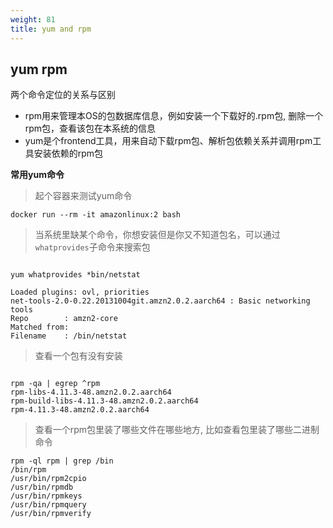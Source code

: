 ```yaml
---
weight: 81
title: yum and rpm
---
```


## yum rpm

两个命令定位的关系与区别
* rpm用来管理本OS的包数据库信息，例如安装一个下载好的.rpm包, 删除一个rpm包，查看该包在本系统的信息
* yum是个frontend工具，用来自动下载rpm包、解析包依赖关系并调用rpm工具安装依赖的rpm包

**常用yum命令**

> 起个容器来测试yum命令
```shell
docker run --rm -it amazonlinux:2 bash
```

> 当系统里缺某个命令，你想安装但是你又不知道包名，可以通过`whatprovides`子命令来搜索包
```shell

yum whatprovides *bin/netstat

Loaded plugins: ovl, priorities
net-tools-2.0-0.22.20131004git.amzn2.0.2.aarch64 : Basic networking tools
Repo        : amzn2-core
Matched from:
Filename    : /bin/netstat

```

> 查看一个包有没有安装

```shell

rpm -qa | egrep ^rpm
rpm-libs-4.11.3-48.amzn2.0.2.aarch64
rpm-build-libs-4.11.3-48.amzn2.0.2.aarch64
rpm-4.11.3-48.amzn2.0.2.aarch64

```

> 查看一个rpm包里装了哪些文件在哪些地方, 比如查看包里装了哪些二进制命令

```shell
rpm -ql rpm | grep /bin
/bin/rpm
/usr/bin/rpm2cpio
/usr/bin/rpmdb
/usr/bin/rpmkeys
/usr/bin/rpmquery
/usr/bin/rpmverify
```


